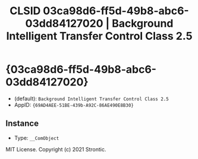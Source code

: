 ﻿---
title: "CLSID 03ca98d6-ff5d-49b8-abc6-03dd84127020 | Background Intelligent Transfer Control Class 2.5"
excerpt: What is COM-Object CLSID 03ca98d6-ff5d-49b8-abc6-03dd84127020?
---

# {03ca98d6-ff5d-49b8-abc6-03dd84127020}

* (default): `Background Intelligent Transfer Control Class 2.5`
* AppID: `{69AD4AEE-51BE-439b-A92C-86AE490E8B30}`

## Instance

* Type: `__ComObject`

MIT License. Copyright (c) 2021 Strontic.


